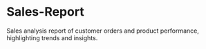 # Sales-Report
Sales analysis report of customer orders and product performance, highlighting trends and insights.
